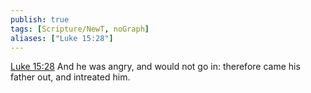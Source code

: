 ```yaml
---
publish: true
tags: [Scripture/NewT, noGraph]
aliases: ["Luke 15:28"]
---
```

[Luke 15:28](https://churchofjesuschrist.org/study/scriptures/nt/luke/15?lang=eng&id=p28#p28) And he was angry, and would not go in: therefore came his father out, and intreated him.

